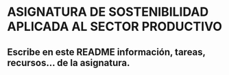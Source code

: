 # ASIGNATURA DE SOSTENIBILIDAD APLICADA AL SECTOR PRODUCTIVO


## Escribe en este README información, tareas, recursos... de la asignatura.